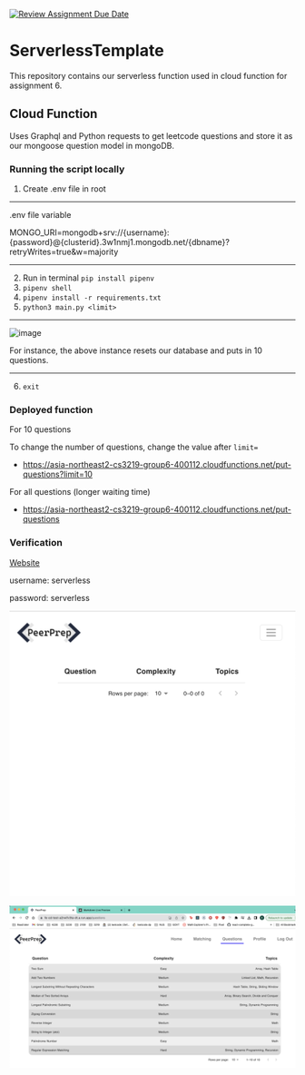 [![Review Assignment Due Date](https://classroom.github.com/assets/deadline-readme-button-24ddc0f5d75046c5622901739e7c5dd533143b0c8e959d652212380cedb1ea36.svg)](https://classroom.github.com/a/UxpU_KWG)
# ServerlessTemplate

This repository contains our serverless function used in cloud function for assignment 6.

## Cloud Function
Uses Graphql and Python requests to get leetcode questions and store it as our mongoose question model in mongoDB.


### Running the script locally
1) Create .env file in root
___
.env file variable

MONGO_URI=mongodb+srv://{username}:{password}@{clusterid}.3w1nmj1.mongodb.net/{dbname}?retryWrites=true&w=majority
___
2) Run in terminal `pip install pipenv`
3) `pipenv shell`
4) `pipenv install -r requirements.txt`
5) `python3 main.py <limit>`
___
![image](images/localhost)

For instance, the above instance resets our database and puts in 10 questions.
___
6) `exit`

### Deployed function
For 10 questions

To change the number of questions, change the value after `limit=`

- https://asia-northeast2-cs3219-group6-400112.cloudfunctions.net/put-questions?limit=10

For all questions (longer waiting time)

- https://asia-northeast2-cs3219-group6-400112.cloudfunctions.net/put-questions

### Verification

[Website](https://fe-cd-test-a2rwifv3ta-dt.a.run.app/)

username: serverless

password: serverless

![frontend before function](images/before.png)

![frontend after function](images/after.png)
